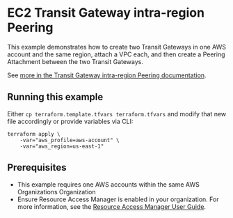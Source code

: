 # EC2 Transit Gateway intra-region Peering

This example demonstrates how to create two Transit Gateways in one AWS account and the same region, attach a VPC each, and then create a Peering Attachment between the two Transit Gateways.

See [more in the Transit Gateway intra-region Peering documentation](https://aws.amazon.com/it/blogs/networking-and-content-delivery/aws-transit-gateway-now-supports-intra-region-peering/).

## Running this example

Either `cp terraform.template.tfvars terraform.tfvars` and modify that new file accordingly or provide variables via CLI:

```terrform
terraform apply \
	-var="aws_profile=aws-account" \
	-var="aws_region=us-east-1" 
```

## Prerequisites

- This example requires one AWS accounts within the same AWS Organizations Organization
- Ensure Resource Access Manager is enabled in your organization. For more information, see the [Resource Access Manager User Guide](https://docs.aws.amazon.com/ram/latest/userguide/getting-started-sharing.html).

